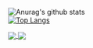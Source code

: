 ![Anurag's github stats](https://github-readme-stats.vercel.app/api?username=ideateam&show_icons=true&theme=Gradient)<br/>
[![Top Langs](https://github-readme-stats.vercel.app/api/top-langs/?username=ideateam&layout=compact)](https://github.com/anuraghazra/github-readme-stats)

<a href="">
  <img align="center" src="https://dss1.bdstatic.com/70cFuXSh_Q1YnxGkpoWK1HF6hhy/it/u=1593106255,4245861836&fm=26&gp=0.jpg" />
</a>
<a href="">
  <img align="center" src="https://dss1.bdstatic.com/70cFuXSh_Q1YnxGkpoWK1HF6hhy/it/u=1593106255,4245861836&fm=26&gp=0.jpg" />
</a>
